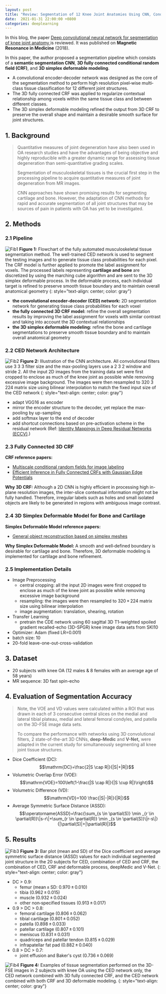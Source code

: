 ```yaml
---
layout: post
title: "Review: Segmentation of 12 Knee Joint Anatomies Using CNN, Conditional Random Field, and Simplex Deformation"
date:  2021-01-31 22:00:00 +0800
categories: deeplearning
---
```


In this blog, the paper [Deep convolutional neural network for segmentation of knee joint anatomy ](https://onlinelibrary.wiley.com/doi/full/10.1002/mrm.27229) is reviewed. It was published on **Magnetic Resonance in Medicine** (2018).

In this paper, the author proposed a segmentation pipeline which consists of a **semantic segmentation CNN**, **3D fully connected conditional random field (CRF)**, and **3D simplex deformable modeling**.
* A convolutional encoder‐decoder network was designed as the core of the segmentation method to perform high resolution pixel‐wise multi‐class tissue classification for 12 different joint structures. 
* The 3D fully connected CRF was applied to regularize contextual relationship among voxels within the same tissue class and between different classes.
* The 3D simplex deformable modeling refined the output from 3D CRF to preserve the overall shape and maintain a desirable smooth surface for joint structures.

## 1. Background

> Quantitative measures of joint degeneration have also been used in OA research studies and have the advantages of being objective and highly reproducible with a greater dynamic range for assessing tissue degeneration than semi-quantitative grading scales. 
>
> Segmentation of musculoskeletal tissues is the crucial first step in the processing pipeline to acquire quantitative measures of joint degeneration from MR images.
>
> CNN approaches have shown promising results for segmenting cartilage and bone. However, the adaptation of CNN methods for rapid and accurate segmentation of all joint structures that may be sources of pain in patients with OA has yet to be investigated.

## 2. Methods

### 2.1 Pipeline

![Fib1]({{site.baseurl}}/assets/210131_CNN_CRF_SimplexDeformation/img/fig2.png)
**Figure 1:** Flowchart of the fully automated musculoskeletal tissue segmentation method. The well-trained CED network is used to segment the testing images and to generate tissue class probabilities for each pixel. The CRF model is further applied to promote the label assignment for voxels. The processed labels representing **cartilage and bone** are discretized by using the marching cube algorithm and are sent to the 3D simplex deformable process. In the deformable process, each individual target is refined to preserve smooth tissue boundary and to maintain overall anatomical geometry
{: style="text-align: center; color: gray"}

* **the convolutional encoder-decoder (CED) network:** 2D segmentation network for generating tissue class probabilities for each voxel
* **the fully connected 3D CRF model:** refine the overall segmentation results by improving the label assignment for voxels with similar contrast and taking into account the 3D contextual relationships
* **the 3D simplex deformable modeling:** refine the bone and cartilage segmentations to preserve smooth tissue boundary and to maintain overall anatomical geometry

### 2.2 CED Network Architecture

![Fib2]({{site.baseurl}}/assets/210131_CNN_CRF_SimplexDeformation/img/fig1.png) 
**Figure 2:** Illustration of the CNN architecture. All convolutional filters use 3 3 3 filter size and the max-pooling layers use a 2 3 2 window and stride 2. All the input 2D images from the training data set were first cropped to enclose as much of the knee joint as possible while removing excessive image background. The images were then resampled to 320 3 224 matrix size using bilinear interpolation to match the fixed input size of the CED network
{: style="text-align: center; color: gray"}

* adapt VGG16 as encoder
* mirror the encoder structure to the decoder, yet replace the max-pooling by up-sampling
* add softmax layer to the end of decoder
* add shortcut connections based on pre-activation scheme in the residual network (Ref: [Identity Mappings in Deep Residual Networks (ECCV)](https://link.springer.com/chapter/10.1007/978-3-319-46493-0_38).)

### 2.3 Fully Connected 3D CRF

**CRF reference papers:**
* [Multiscale conditional random fields for image labeling](https://ieeexplore.ieee.org/abstract/document/1315232)
* [Efficient Inference in Fully Connected CRFs with Gaussian Edge Potentials](https://arxiv.org/abs/1210.5644)

**Why 3D CRF:** Although a 2D CNN is highly efficient in processing high in-plane resolution images, the inter-slice contextual information might not be fully handled. Therefore, irregular labels such as holes and small isolated objects are likely to be generated in regions with ambiguous image contrast.

### 2.4 3D Simplex Deformable Model for Bone and Cartilage

**Simplex Deformable Model reference papers:**
* [General object reconstruction based on simplex meshes](https://link.springer.com/article/10.1023/A:1008157432188)

**Why Simplex Deformable Model:** A smooth and well‐defined boundary is desirable for cartilage and bone. Therefore, 3D deformable modeling is implemented for cartilage and bone refinement. 

### 2.5 Implementation Details

*  Image Preprocessing
   * central cropping: all the input 2D images were first cropped to enclose as much of the knee joint as possible while removing excessive image background
   * resampling: the images were then resampled to 320 × 224 matrix size using bilinear interpolation
   * image augmentation: translation, shearing, rotation
*  Transfer Learning
   * pretrain the CDE network using 60 sagittal 3D T1-weighted spoiled gradient recalled-echo (3D-SPGR) knee image data sets from SKI10
*  Optimizer: Adam (fixed LR=0.001)
*  batch size: 10
*  20-fold leave-one-out-cross-validation

## 3. Dataset

* 20 subjects with knee OA (12 males & 8 females with an average age of 58 years)
* MR sequence: 3D fast spin-echo

## 4. Evaluation of Segmentation Accuracy

> Note, the VOE and VD values were calculated within a ROI that was drawn in each of 3 consecutive central slices on the medial and lateral tibial plateau, medial and lateral femoral condyles, and patella on the 3D-FSE image data sets.
>
> To compare the performance with networks using 3D convolutional filters, 2 state-of-the-art 3D CNNs, **deep-Medic** and **V-Net,** were adapted in the current study for simultaneously segmenting all knee joint tissue structures.

* Dice Coefficient (DC): 
  $$\mathrm{DC}=\frac{2|S \cap R|}{|S|+|R|}$$
* Volumetric Overlap Error (VOE): 
  $$\mathrm{VOE}=100\left(1-\frac{|S \cap R|}{|S \cup R|}\right)$$
* Volumetric Difference (VD):  
  $$\mathrm{VD}=100 \frac{|S|-|R|}{|R|}$$
* Average Symmetric Surface Distance (ASSD): 
  $$\operatorname{ASSD}=\frac{\sum_{s \in \partial(S)} \min _{r \in \partial(R)}\|s-r\|+\sum_{r \in \partial(R)} \min _{s \in \partial(S)}\|r-s\|}{|\partial(S)|+|\partial(R)|}$$

## 5. Results

![Fib3]({{site.baseurl}}/assets/210131_CNN_CRF_SimplexDeformation/img/fig3.png)
**Figure 3:** Bar plot (mean and SD) of the Dice coefficient and average symmetric surface distance (ASSD) values for each individual segmented joint structure in the 20 subjects for CED, combination of CED and CRF, the combination of CED, CRF and deformable process, deepMedic and V-Net.
{: style="text-align: center; color: gray"}

* DC > 0.9: 
  * femur (mean ± SD: 0.970 ± 0.010)
  * tibia (0.962 ± 0.015)
  * muscle (0.932 ± 0.024)
  * other non‐specified tissues (0.913 ± 0.017)
* 0.9 > DC > 0.8:
  * femoral cartilage (0.806 ± 0.062)
  * tibial cartilage (0.801 ± 0.052)
  * patella (0.898 ± 0.033)
  * patellar cartilage (0.807 ± 0.101)
  * meniscus (0.831 ± 0.031)
  * quadriceps and patellar tendon (0.815 ± 0.029)
  * infrapatellar fat pad (0.882 ± 0.040)
* 0.8 > DC > 0.7:
  * joint effusion and Baker's cyst (0.736 ± 0.069)

![Fib4]({{site.baseurl}}/assets/210131_CNN_CRF_SimplexDeformation/img/fig4.png)
**Figure 4:** Examples of tissue segmentation performed on the 3D-FSE images in 2 subjects with knee OA using the CED network only, the CED network combined with 3D fully connected CRF, and the CED network combined with both CRF and 3D deformable modeling. 
{: style="text-align: center; color: gray"}

